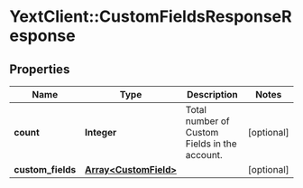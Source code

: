 # YextClient::CustomFieldsResponseResponse

## Properties
Name | Type | Description | Notes
------------ | ------------- | ------------- | -------------
**count** | **Integer** | Total number of Custom Fields in the account. | [optional] 
**custom_fields** | [**Array&lt;CustomField&gt;**](CustomField.md) |  | [optional] 


